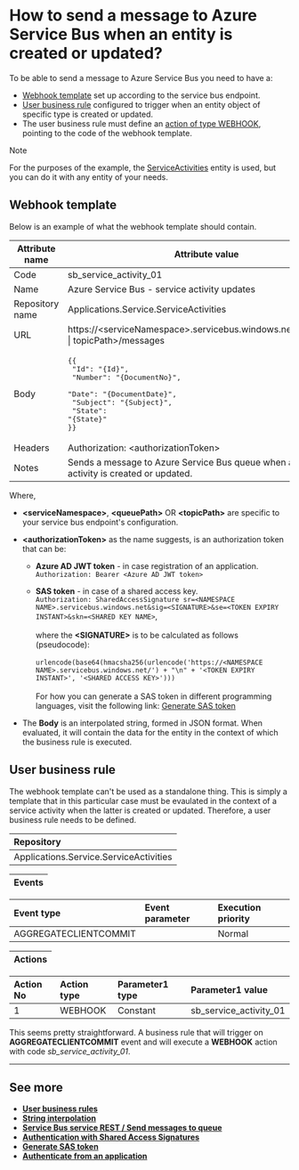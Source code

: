 # How to send a message to Azure Service Bus when an entity is created or updated?

To be able to send a message to Azure Service Bus you need to have a:
* [Webhook template](https://docs.erp.net/model/entities/Systems.Core.WebHooks.html) set up according to the service bus endpoint.
* [User business rule](../index.md) configured to trigger when an entity object of specific type is created or updated.
* The user business rule must define an [action of type WEBHOOK](../action-types/webhook.md), pointing to the code of the webhook template.

> [!NOTE]
> 
> For the purposes of the example, the [ServiceActivities](https://docs.erp.net/model/entities/Applications.Service.ServiceActivities.html) entity is used, but you can do it with any entity of your needs.

## Webhook template

Below is an example of what the webhook template should contain.

| Attribute name  | Attribute value                                             |
| --------------- | ----------------------------------------------------------- |
| Code            | sb_service_activity_01                                      |
| Name            | Azure Service Bus - service activity updates                |
| Repository name | Applications.Service.ServiceActivities                      |
| URL             | https://\<serviceNamespace\>.servicebus.windows.net\<queuePath \| topicPath\>/messages |
| Body            | <pre>{{<br/>    "Id": "{Id}",<br/>    "Number": "{DocumentNo}",<br/>    "Date": "{DocumentDate}",<br/>    "Subject": "{Subject}",<br/>    "State": "{State}"<br/>}}</pre> |
| Headers         | Authorization: \<authorizationToken\> |
| Notes           | Sends a message to Azure Service Bus queue when a service activity is created or updated. |

Where, 

* **\<serviceNamespace\>**, **\<queuePath\>** OR **\<topicPath\>** are specific to your service bus endpoint's configuration.

* **\<authorizationToken\>** as the name suggests, is an authorization token that can be:
	* **Azure AD JWT token** - in case registration of an application.<br/>
	`Authorization: Bearer <Azure AD JWT token>`

	* **SAS token** - in case of a shared access key.<br/>
	`Authorization: SharedAccessSignature sr=<NAMESPACE NAME>.servicebus.windows.net&sig=<SIGNATURE>&se=<TOKEN EXPIRY INSTANT>&skn=<SHARED KEY NAME>`,<br/><br/>
	where the **\<SIGNATURE\>** is to be calculated as follows (pseudocode):<br/><br/>
	`urlencode(base64(hmacsha256(urlencode('https://<NAMESPACE NAME>.servicebus.windows.net/') + "\n" + '<TOKEN EXPIRY INSTANT>', '<SHARED ACCESS KEY>')))`<br/><br/>
	For how you can generate a SAS token in different programming languages, visit the following link: [Generate SAS token](https://docs.microsoft.com/en-us/rest/api/eventhub/generate-sas-token)

* The **Body** is an interpolated string, formed in JSON format. When evaluated, it will contain the data for the entity in the context of which the business rule is executed.

## User business rule

The webhook template can't be used as a standalone thing. This is simply a template that in this particular case must be evaulated in the context of a service activity when the latter is created or updated. Therefore, a user business rule needs to be defined.

|Repository|
|:----|
|Applications.Service.ServiceActivities|

|Events|
|:----|

|Event type|Event parameter|Execution priority|
|:----|:----|:----|
AGGREGATECLIENTCOMMIT| |Normal|

|Actions|
|:----|

|Action No|Action type|Parameter1 type|Parameter1 value|
|:----|:----|:----|:----|
|1|WEBHOOK|Constant|sb_service_activity_01|

This seems pretty straightforward. A business rule that will trigger on **AGGREGATECLIENTCOMMIT** event and will execute a **WEBHOOK** action with code *sb_service_activity_01*.

-------------
## See more

- **[User business rules](../index.md)**
- **[String interpolation](../../string-interpolation/index.md)**
- **[Service Bus service REST / Send messages to queue](https://docs.microsoft.com/en-us/rest/api/servicebus/send-message-to-queue)**
- **[Authentication with Shared Access Signatures](https://docs.microsoft.com/en-us/azure/service-bus-messaging/service-bus-sas#generate-a-shared-access-signature-token)**
- **[Generate SAS token](https://docs.microsoft.com/en-us/rest/api/eventhub/generate-sas-token)**
- **[Authenticate from an application](https://docs.microsoft.com/en-us/rest/api/servicebus/get-azure-active-directory-token)**
